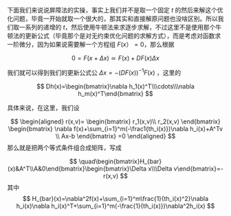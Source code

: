 下面我们来说说屏障法的实操，事实上我们并不是取一个固定 $t$ 的然后来解这个优化问题，毕竟一开始就取一个很大的，那其实和直接解原问题也没啥区别。所以我们取一系列的递增的 $t$，然后使用牛顿法来求逐步求解，不过这里不是使用那个牛顿法的更新公式（毕竟那个是对无约束优化问题的求解方式），而是考虑对函数求一阶微分，因为如果说需要解一个方程组 $F(x）= 0$，那么根据

$$
0 = F(x+\Delta x) \simeq F(x)+DF(x) \Delta x
$$

我们就可以得到我们的更新公式公 $\Delta x=-(DF(x))^{-1}F(x)$ ，这里的

$$
Dh(x)=\begin{bmatrix}\nabla h_1(x)^T\\\cdots\\\nabla h_m(x)^T\end{bmatrix}
$$

具体来说，在这里，我们设

$$
\begin{aligned}
r(x,v)=
\begin{bmatrix}
r_1(x,v)\\
r_2(x,v)
\end{bmatrix}
\begin{bmatrix}
\nabla f(x)+\sum_{i=1}^m(-\frac1{th_i(x)})\nabla h_i(x)+A^Tv \\
Ax-b
\end{bmatrix}
=0 
\end{aligned}
$$那么就是把两个等式条件组合成矩阵，写成

$$
\quad\begin{bmatrix}H_{bar}(x)&A^T\\A&0\end{bmatrix}\begin{bmatrix}\Delta x\\\Delta v\end{bmatrix}=-r(x,v)
$$其中
$$
H_{bar}(x)=\nabla^2f(x)+\sum_{i=1}^m\frac{1}{th_i(x)^2}\nabla h_i(x)\nabla h_i(x)^T+\sum_{i=1}^m(-\frac{1}{th_i(x)})\nabla^2h_i(x)
$$

